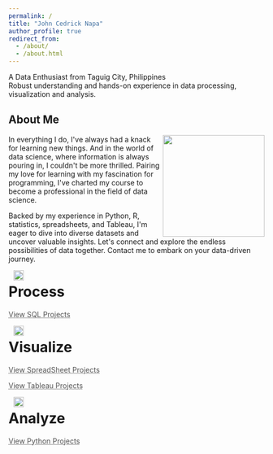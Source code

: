```yaml
---
permalink: /
title: "John Cedrick Napa"
author_profile: true
redirect_from:
  - /about/
  - /about.html
---
```


A Data Enthusiast from Taguig City, Philippines  
Robust understanding and hands-on experience in data processing, visualization and analysis.

## About Me

<img align="right" width="200" src="https://johnnapa.github.io/images/new/Bg_1.png" />
In everything I do, I've always had a knack for learning new things. And in the world of data science, where information is always pouring in, I couldn't be more thrilled. Pairing my love for learning with my fascination for programming, I've charted my course to become a professional in the field of data science.

Backed by my experience in Python, R, statistics, spreadsheets, and Tableau, I'm eager to dive into diverse datasets and uncover valuable insights. Let's connect and explore the endless possibilities of data together. Contact me to embark on your data-driven journey.

<img align="left" width="20" hspace="10" src="https://johnnapa.github.io/images/new/chart_3.png" />

# Process

<a href="https://johnnapa.github.io//portfolio/sql_projects" style="color: #545454; text-decoration: underline;text-decoration-style: dotted;"> View SQL Projects </a>

<img align="left" width="20" hspace="10" src="https://johnnapa.github.io/images/new/chart_2.png" />

# Visualize

<a href="https://johnnapa.github.io//portfolio/spreadsheet_projects" style="color: #545454; text-decoration: underline;text-decoration-style: dotted;"> View SpreadSheet Projects </a>

<a href="https://johnnapa.github.io//portfolio/tableau_projects" style="color: #545454; text-decoration: underline;text-decoration-style: dotted;"> View Tableau Projects </a>

<img align="left" width="20" hspace="10" src="https://johnnapa.github.io/images/new/chart_1.png" />

# Analyze

<a href="https://johnnapa.github.io//portfolio/python_projects" style="color: #545454; text-decoration: underline;text-decoration-style: dotted;"> View Python Projects </a>
